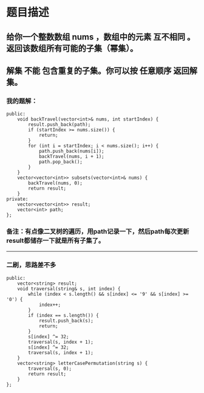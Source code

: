 # 题目描述
## 给你一个整数数组 nums ，数组中的元素 互不相同 。返回该数组所有可能的子集（幂集）。
## 解集 不能 包含重复的子集。你可以按 任意顺序 返回解集。
### 我的题解：
```class Solution {
public:
    void backTravel(vector<int>& nums, int startIndex) {
        result.push_back(path);
        if (startIndex >= nums.size()) {
            return;
        }
        for (int i = startIndex; i < nums.size(); i++) {
            path.push_back(nums[i]);
            backTravel(nums, i + 1);
            path.pop_back();
        }
    }
    vector<vector<int>> subsets(vector<int>& nums) {
        backTravel(nums, 0);
        return result;
    }
private:
    vector<vector<int>> result;
    vector<int> path;
};
```
### **备注**：有点像二叉树的遍历，用path记录一下，然后path每次更新result都储存一下就是所有子集了。
***
### 二刷，思路差不多
```class Solution {
public:
    vector<string> result;
    void traversal(string& s, int index) {
        while (index < s.length() && s[index] <= '9' && s[index] >= '0') {
            index++;
        }
        if (index == s.length()) {
            result.push_back(s);
            return;
        }
        s[index] ^= 32;  
        traversal(s, index + 1);
        s[index] ^= 32;
        traversal(s, index + 1);
    }
    vector<string> letterCasePermutation(string s) {
        traversal(s, 0);
        return result;
    }
};
```